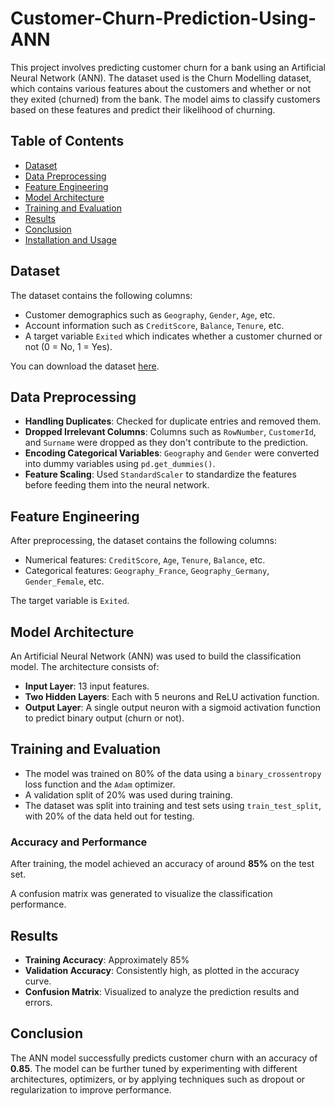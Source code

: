 # Customer-Churn-Prediction-Using-ANN

This project involves predicting customer churn for a bank using an Artificial Neural Network (ANN). The dataset used is the Churn Modelling dataset, which contains various features about the customers and whether or not they exited (churned) from the bank. The model aims to classify customers based on these features and predict their likelihood of churning.

## Table of Contents
- [Dataset](#dataset)
- [Data Preprocessing](#data-preprocessing)
- [Feature Engineering](#feature-engineering)
- [Model Architecture](#model-architecture)
- [Training and Evaluation](#training-and-evaluation)
- [Results](#results)
- [Conclusion](#conclusion)
- [Installation and Usage](#installation-and-usage)

## Dataset
The dataset contains the following columns:
- Customer demographics such as `Geography`, `Gender`, `Age`, etc.
- Account information such as `CreditScore`, `Balance`, `Tenure`, etc.
- A target variable `Exited` which indicates whether a customer churned or not (0 = No, 1 = Yes).

You can download the dataset [here](https://www.kaggle.com/datasets/shubhendra12/churn-modelling).

## Data Preprocessing
- **Handling Duplicates**: Checked for duplicate entries and removed them.
- **Dropped Irrelevant Columns**: Columns such as `RowNumber`, `CustomerId`, and `Surname` were dropped as they don't contribute to the prediction.
- **Encoding Categorical Variables**: `Geography` and `Gender` were converted into dummy variables using `pd.get_dummies()`.
- **Feature Scaling**: Used `StandardScaler` to standardize the features before feeding them into the neural network.

## Feature Engineering
After preprocessing, the dataset contains the following columns:
- Numerical features: `CreditScore`, `Age`, `Tenure`, `Balance`, etc.
- Categorical features: `Geography_France`, `Geography_Germany`, `Gender_Female`, etc.

The target variable is `Exited`.

## Model Architecture
An Artificial Neural Network (ANN) was used to build the classification model. The architecture consists of:
- **Input Layer**: 13 input features.
- **Two Hidden Layers**: Each with 5 neurons and ReLU activation function.
- **Output Layer**: A single output neuron with a sigmoid activation function to predict binary output (churn or not).

## Training and Evaluation
- The model was trained on 80% of the data using a `binary_crossentropy` loss function and the `Adam` optimizer. 
- A validation split of 20% was used during training. 
- The dataset was split into training and test sets using `train_test_split`, with 20% of the data held out for testing.

### Accuracy and Performance
After training, the model achieved an accuracy of around **85%** on the test set.

A confusion matrix was generated to visualize the classification performance.

## Results
- **Training Accuracy**: Approximately 85%
- **Validation Accuracy**: Consistently high, as plotted in the accuracy curve.
- **Confusion Matrix**: Visualized to analyze the prediction results and errors.

## Conclusion
The ANN model successfully predicts customer churn with an accuracy of **0.85**. The model can be further tuned by experimenting with different architectures, optimizers, or by applying techniques such as dropout or regularization to improve performance.

